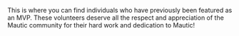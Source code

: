 This is where you can find individuals who have previously been featured as an MVP. These volunteers deserve all the respect and appreciation of the Mautic community for their hard work and dedication to Mautic!